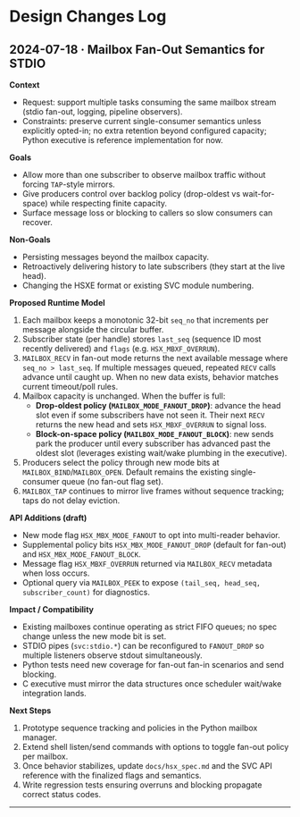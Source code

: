 # Design Changes Log

## 2024-07-18 · Mailbox Fan-Out Semantics for STDIO
**Context**
- Request: support multiple tasks consuming the same mailbox stream (stdio fan-out, logging, pipeline observers).
- Constraints: preserve current single-consumer semantics unless explicitly opted-in; no extra retention beyond configured capacity; Python executive is reference implementation for now.

**Goals**
- Allow more than one subscriber to observe mailbox traffic without forcing `TAP`-style mirrors.
- Give producers control over backlog policy (drop-oldest vs wait-for-space) while respecting finite capacity.
- Surface message loss or blocking to callers so slow consumers can recover.

**Non-Goals**
- Persisting messages beyond the mailbox capacity.
- Retroactively delivering history to late subscribers (they start at the live head).
- Changing the HSXE format or existing SVC module numbering.

**Proposed Runtime Model**
1. Each mailbox keeps a monotonic 32-bit `seq_no` that increments per message alongside the circular buffer.
2. Subscriber state (per handle) stores `last_seq` (sequence ID most recently delivered) and `flags` (e.g. `HSX_MBXF_OVERRUN`).
3. `MAILBOX_RECV` in fan-out mode returns the next available message where `seq_no > last_seq`. If multiple messages queued, repeated `RECV` calls advance until caught up. When no new data exists, behavior matches current timeout/poll rules.
4. Mailbox capacity is unchanged. When the buffer is full:
   - **Drop-oldest policy (`MAILBOX_MODE_FANOUT_DROP`)**: advance the head slot even if some subscribers have not seen it. Their next `RECV` returns the new head and sets `HSX_MBXF_OVERRUN` to signal loss.
   - **Block-on-space policy (`MAILBOX_MODE_FANOUT_BLOCK`)**: new sends park the producer until every subscriber has advanced past the oldest slot (leverages existing wait/wake plumbing in the executive).
5. Producers select the policy through new mode bits at `MAILBOX_BIND`/`MAILBOX_OPEN`. Default remains the existing single-consumer queue (no fan-out flag set).
6. `MAILBOX_TAP` continues to mirror live frames without sequence tracking; taps do not delay eviction.

**API Additions (draft)**
- New mode flag `HSX_MBX_MODE_FANOUT` to opt into multi-reader behavior.
- Supplemental policy bits `HSX_MBX_MODE_FANOUT_DROP` (default for fan-out) and `HSX_MBX_MODE_FANOUT_BLOCK`.
- Message flag `HSX_MBXF_OVERRUN` returned via `MAILBOX_RECV` metadata when loss occurs.
- Optional query via `MAILBOX_PEEK` to expose `(tail_seq, head_seq, subscriber_count)` for diagnostics.

**Impact / Compatibility**
- Existing mailboxes continue operating as strict FIFO queues; no spec change unless the new mode bit is set.
- STDIO pipes (`svc:stdio.*`) can be reconfigured to `FANOUT_DROP` so multiple listeners observe stdout simultaneously.
- Python tests need new coverage for fan-out fan-in scenarios and send blocking.
- C executive must mirror the data structures once scheduler wait/wake integration lands.

**Next Steps**
1. Prototype sequence tracking and policies in the Python mailbox manager.
2. Extend shell listen/send commands with options to toggle fan-out policy per mailbox.
3. Once behavior stabilizes, update `docs/hsx_spec.md` and the SVC API reference with the finalized flags and semantics.
4. Write regression tests ensuring overruns and blocking propagate correct status codes.

---

